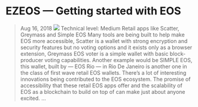 # EZEOS — Getting started with EOS
> Aug 16, 2018
![](https://miro.medium.com/max/700/1*ykOskH_AIddI901vEvX_sg.jpeg)
Technical level: Medium
Retail apps like Scatter, Greymass and Simple EOS
Many tools are being built to help make EOS more accessible, Scatter is a wallet with strong encryption and security features but no voting options and it exists only as a browser extension, Greymass EOS voter is a simple wallet with basic block-producer voting capabilities. Another example would be SIMPLE EOS, this wallet, built by — EOS Rio — in Rio De Janeiro is another one in the class of first wave retail EOS wallets.
There’s a lot of interesting innovations being contributed to the EOS ecosystem. The promise of accessibility that these retail EOS apps offer and the scalability of EOS as a blockchain to build on top of can make just about anyone excited. …
